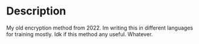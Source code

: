 # Description
My old encryption method from 2022. Im writing this in different languages for training mostly. Idk if this method any useful. Whatever.
